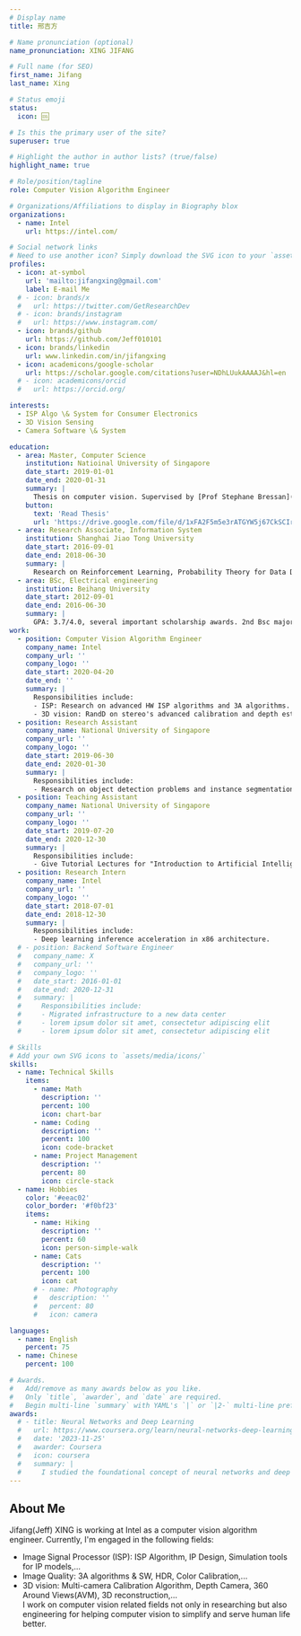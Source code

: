 ```yaml
---
# Display name
title: 邢吉方

# Name pronunciation (optional)
name_pronunciation: XING JIFANG

# Full name (for SEO)
first_name: Jifang
last_name: Xing

# Status emoji
status:
  icon: 🆒

# Is this the primary user of the site?
superuser: true

# Highlight the author in author lists? (true/false)
highlight_name: true

# Role/position/tagline
role: Computer Vision Algorithm Engineer

# Organizations/Affiliations to display in Biography blox
organizations:
  - name: Intel
    url: https://intel.com/

# Social network links
# Need to use another icon? Simply download the SVG icon to your `assets/media/icons/` folder.
profiles:
  - icon: at-symbol
    url: 'mailto:jifangxing@gmail.com'
    label: E-mail Me
  # - icon: brands/x
  #   url: https://twitter.com/GetResearchDev
  # - icon: brands/instagram
  #   url: https://www.instagram.com/
  - icon: brands/github
    url: https://github.com/Jeff010101
  - icon: brands/linkedin
    url: www.linkedin.com/in/jifangxing
  - icon: academicons/google-scholar
    url: https://scholar.google.com/citations?user=NDhLUukAAAAJ&hl=en
  # - icon: academicons/orcid
  #   url: https://orcid.org/

interests:
  - ISP Algo \& System for Consumer Electronics
  - 3D Vision Sensing
  - Camera Software \& System

education:
  - area: Master, Computer Science
    institution: Natioinal University of Singapore
    date_start: 2019-01-01
    date_end: 2020-01-31
    summary: |
      Thesis on computer vision. Supervised by [Prof Stephane Bressan](https://www.comp.nus.edu.sg/cs/people/steph/). 3 conference papers published in ACM and Springer.
    button:
      text: 'Read Thesis'
      url: 'https://drive.google.com/file/d/1xFA2F5m5e3rATGYW5j67CkSCIr0D2fOf/view?usp=drive_link'
  - area: Research Associate, Information System
    institution: Shanghai Jiao Tong University
    date_start: 2016-09-01
    date_end: 2018-06-30
    summary: |
      Research on Reinforcement Learning, Probability Theory for Data Distribution in large scale computer network. PHD candidate quit at 2nd year for personal and area reasons. Published 2 IEEE conference papers.
  - area: BSc, Electrical engineering
    institution: Beihang University
    date_start: 2012-09-01
    date_end: 2016-06-30
    summary: |
      GPA: 3.7/4.0, several important scholarship awards. 2nd Bsc majored in Applied Mathematics. Thesis supervised by [Prof. Yafei Tian](http://welcom.buaa.edu.cn/info/1019/3204.htm) and [Prof. Juntti Markku](http://www.ee.oulu.fi/~juntti/)
work:
  - position: Computer Vision Algorithm Engineer
    company_name: Intel
    company_url: ''
    company_logo: ''
    date_start: 2020-04-20
    date_end: ''
    summary: |
      Responsibilities include:
      - ISP: Research on advanced HW ISP algorithms and 3A algorithms. Architecture on simulation tool chain and algo SW.
      - 3D vision: RandD on stereo's advanced calibration and depth estimation. Architecture on automotive's 360 view in algo and SW.
  - position: Research Assistant
    company_name: National University of Singapore
    company_url: ''
    company_logo: ''
    date_start: 2019-06-30
    date_end: 2020-01-30
    summary: |
      Responsibilities include:
      - Research on object detection problems and instance segmentation for WATCHA Porject
  - position: Teaching Assistant
    company_name: National University of Singapore
    company_url: ''
    company_logo: ''
    date_start: 2019-07-20
    date_end: 2020-12-30
    summary: |
      Responsibilities include:
      - Give Tutorial Lectures for "Introduction to Artificial Intelligence"
  - position: Research Intern
    company_name: Intel
    company_url: ''
    company_logo: ''
    date_start: 2018-07-01
    date_end: 2018-12-30
    summary: |
      Responsibilities include:
      - Deep learning inference acceleration in x86 architecture.
  # - position: Backend Software Engineer
  #   company_name: X
  #   company_url: ''
  #   company_logo: ''
  #   date_start: 2016-01-01
  #   date_end: 2020-12-31
  #   summary: |
  #     Responsibilities include:
  #     - Migrated infrastructure to a new data center
  #     - lorem ipsum dolor sit amet, consectetur adipiscing elit
  #     - lorem ipsum dolor sit amet, consectetur adipiscing elit

# Skills
# Add your own SVG icons to `assets/media/icons/`
skills:
  - name: Technical Skills
    items:
      - name: Math
        description: ''
        percent: 100
        icon: chart-bar
      - name: Coding
        description: ''
        percent: 100
        icon: code-bracket
      - name: Project Management
        description: ''
        percent: 80
        icon: circle-stack
  - name: Hobbies
    color: '#eeac02'
    color_border: '#f0bf23'
    items:
      - name: Hiking
        description: ''
        percent: 60
        icon: person-simple-walk
      - name: Cats
        description: ''
        percent: 100
        icon: cat
      # - name: Photography
      #   description: ''
      #   percent: 80
      #   icon: camera

languages:
  - name: English
    percent: 75
  - name: Chinese
    percent: 100

# Awards.
#   Add/remove as many awards below as you like.
#   Only `title`, `awarder`, and `date` are required.
#   Begin multi-line `summary` with YAML's `|` or `|2-` multi-line prefix and indent 2 spaces below.
awards:
  # - title: Neural Networks and Deep Learning
  #   url: https://www.coursera.org/learn/neural-networks-deep-learning
  #   date: '2023-11-25'
  #   awarder: Coursera
  #   icon: coursera
  #   summary: |
  #     I studied the foundational concept of neural networks and deep learning. By the end, I was familiar with the significant technological trends driving the rise of deep learning; build, train, and apply fully connected deep neural networks; implement efficient (vectorized) neural networks; identify key parameters in a neural network’s architecture; and apply deep learning to your own applications.
---
```


## About Me

Jifang(Jeff) XING is working at Intel as a computer vision algorithm engineer. Currently, I'm engaged in the following fields:
- Image Signal Processor (ISP): ISP Algorithm, IP Design, Simulation tools for IP models,...
- Image Quality: 3A algorithms & SW, HDR, Color Calibration,...
- 3D vision: Multi-camera Calibration Algorithm, Depth Camera, 360 Around Views(AVM), 3D reconstruction,...  
I work on computer vision related fields not only in researching but also engineering for helping computer vision to simplify and serve human life better.